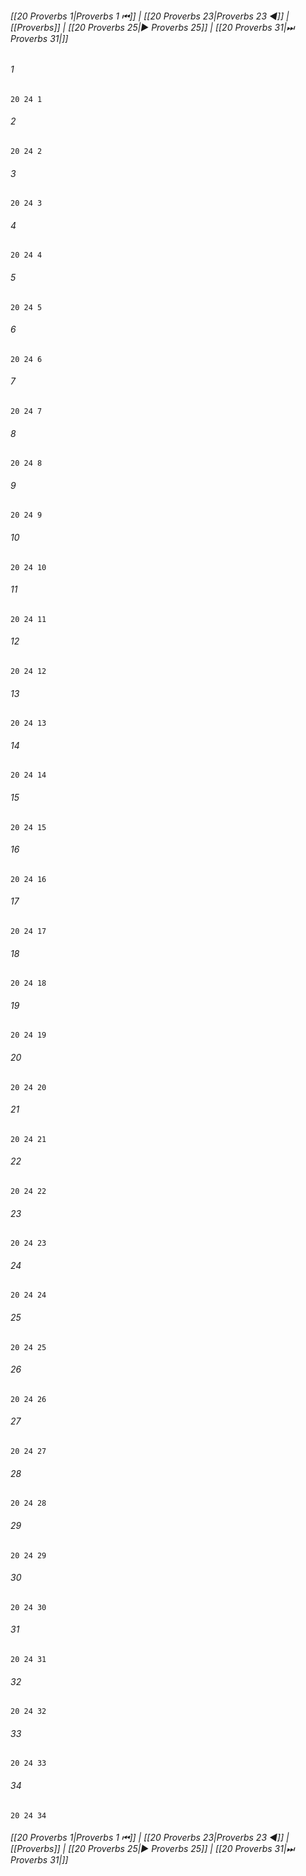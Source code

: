 
###### [[20 Proverbs 1|Proverbs 1 ⏮]] | [[20 Proverbs 23|Proverbs 23 ◀]] | [[Proverbs]] | [[20 Proverbs 25|▶ Proverbs 25]] | [[20 Proverbs 31|⏭ Proverbs 31|]]

###### 1
``` verse
20 24 1 
```
###### 2
``` verse
20 24 2 
```
###### 3
``` verse
20 24 3 
```
###### 4
``` verse
20 24 4 
```
###### 5
``` verse
20 24 5 
```
###### 6
``` verse
20 24 6 
```
###### 7
``` verse
20 24 7 
```
###### 8
``` verse
20 24 8 
```
###### 9
``` verse
20 24 9 
```
###### 10
``` verse
20 24 10 
```
###### 11
``` verse
20 24 11 
```
###### 12
``` verse
20 24 12 
```
###### 13
``` verse
20 24 13 
```
###### 14
``` verse
20 24 14 
```
###### 15
``` verse
20 24 15 
```
###### 16
``` verse
20 24 16 
```
###### 17
``` verse
20 24 17 
```
###### 18
``` verse
20 24 18 
```
###### 19
``` verse
20 24 19 
```
###### 20
``` verse
20 24 20 
```
###### 21
``` verse
20 24 21 
```
###### 22
``` verse
20 24 22 
```
###### 23
``` verse
20 24 23 
```
###### 24
``` verse
20 24 24 
```
###### 25
``` verse
20 24 25 
```
###### 26
``` verse
20 24 26 
```
###### 27
``` verse
20 24 27 
```
###### 28
``` verse
20 24 28 
```
###### 29
``` verse
20 24 29 
```
###### 30
``` verse
20 24 30 
```
###### 31
``` verse
20 24 31 
```
###### 32
``` verse
20 24 32 
```
###### 33
``` verse
20 24 33 
```
###### 34
``` verse
20 24 34 
```

###### [[20 Proverbs 1|Proverbs 1 ⏮]] | [[20 Proverbs 23|Proverbs 23 ◀]] | [[Proverbs]] | [[20 Proverbs 25|▶ Proverbs 25]] | [[20 Proverbs 31|⏭ Proverbs 31|]]

